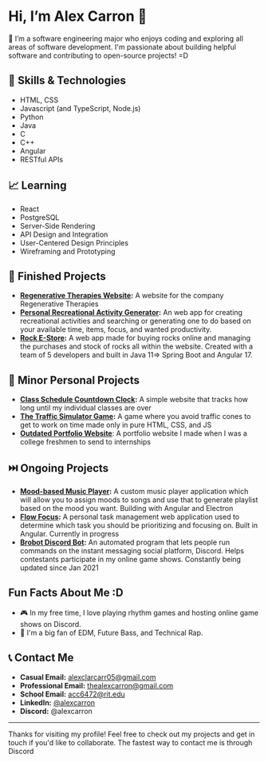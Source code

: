 # Hi, I’m Alex Carron 👋

👀 I’m a software engineering major who enjoys coding and exploring all areas of software development. I'm passionate about building helpful software and contributing to open-source projects! =D

## 🌳 Skills & Technologies
- HTML, CSS
- Javascript (and TypeScript, Node.js)
- Python
- Java
- C
- C++
- Angular
- RESTful APIs

## 📈 Learning
- React
- PostgreSQL
- Server-Side Rendering
- API Design and Integration
- User-Centered Design Principles
- Wireframing and Prototyping

## 📂 Finished Projects
- **[Regenerative Therapies Website](https://github.com/alexcarron/regenerative-therapies/):** A website for the company Regenerative Therapies
- **[Personal Recreational Activity Generator](https://github.com/alexcarron/recreational-activity-generator):** An web app for creating recreational activities and searching or generating one to do based on your available time, items, focus, and wanted productivity.
- **[Rock E-Store](https://github.com/alexcarron/rock-estore):** A web app made for buying rocks online and managing the purchases and stock of rocks all within the website. Created with a team of 5 developers and built in Java 11=> Spring Boot and Angular 17.

## 🔽 Minor Personal Projects
- **[Class Schedule Countdown Clock](https://github.com/alexcarron/schedule):** A simple website that tracks how long until my individual classes are over
- **[The Traffic Simulator Game](https://github.com/alexcarron/traffic_simulator):** A game where you avoid traffic cones to get to work on time made only in pure HTML, CSS, and JS
- **[Outdated Portfolio Website](https://github.com/alexcarron/portfolio)**: A portfolio website I made when I was a college freshmen to send to internships

## ⏭️ Ongoing Projects
- **[Mood-based Music Player](https://github.com/alexcarron/music-player):** A custom music player application which will allow you to assign moods to songs and use that to generate playlist based on the mood you want. Building with Angular and Electron
- **[Flow Focus](https://github.com/alexcarron/flow-focus):** A personal task management web application used to determine which task you should be prioritizing and focusing on. Built in Angular. Currently in progress
- **[Brobot Discord Bot](https://github.com/alexcarron/brobot):** An automated program that lets people run commands on the instant messaging social platform, Discord. Helps contestants participate in my online game shows. Constantly being updated since Jan 2021

## Fun Facts About Me :D
- 🎮 In my free time, I love playing rhythm games and hosting online game shows on Discord.
- 🎵 I'm a big fan of EDM, Future Bass, and Technical Rap.


## 📞 Contact Me
- **Casual Email:** <a href="mailto:alexclarcarr05+github@gmail.com">alexclarcarr05@gmail.com</a>
- **Professional Email:** <a href="mailto:thealexcarron+github@gmail.com">thealexcarron@gmail.com</a>
- **School Email:** <a href="mailto:acc6472@rit.edu">acc6472@rit.edu</a>
- **LinkedIn:** [@alexcarron](https://www.linkedin.com/in/alexcarron/)
- **Discord:** @alexcarron

---

Thanks for visiting my profile! Feel free to check out my projects and get in touch if you'd like to collaborate. The fastest way to contact me is through Discord
